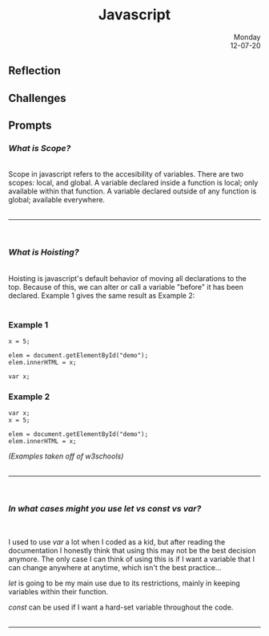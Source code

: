 <h1 style="text-align:center" > Javascript </h1>

<div style="text-align: right">Monday<br/>12-07-20</div>

<h2>Reflection</h2> 

<h2>Challenges</h2> 

<h2>Prompts</h2> 

### *What is Scope?*
<br/>
Scope in javascript refers to the accesibility of variables. There are two scopes: local, and global. A variable declared inside a function is local; only available within that function. A variable declared outside of any function is global; available everywhere. 
<br/><br/><hr/><br/>

### *What is Hoisting?*
<br/>
Hoisting is javascript's default behavior of moving all declarations to the top. Because of  this, we can alter or call a variable "before" it has been declared. Example 1 gives  the same result as Example 2:
<br/><br/>
<h3>Example 1</h3>

    x = 5;

    elem = document.getElementById("demo"); 
    elem.innerHTML = x;                     

    var x;


<h3>Example 2</h3>

    var x;
    x = 5; 

    elem = document.getElementById("demo"); 
    elem.innerHTML = x;             
     

*(Examples taken off of w3schools)*
<br/><br/><hr/><br/>

### *In what cases might you use let vs const vs var?*
<br/>

I used to use *var* a lot when I coded as a kid, but after reading the documentation I honestly think that using this may not be the best decision anymore. The only case I can think of using this is if I want a variable that I can change anywhere at anytime, which isn't the best practice...

*let* is going to be my main use due to its restrictions, mainly in keeping variables within their function.

*const* can be used if I want a hard-set variable throughout the code.
<br/><br/><hr/><br/>